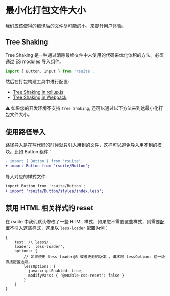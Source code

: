 # 最小化打包文件大小

我们应该使得的编译后的文件尽可能的小，来提升用户体验。

## Tree Shaking

Tree Shaking 是一种通过清除最终文件中未使用的代码来优化体积的方法。必须通过 ES modules 导入组件。

```js
import { Button, Input } from 'rsuite';
```

然后在打包构建工具中进行配置:

- [Tree Shaking in rollup.js](https://rollupjs.org/guide/en/#tree-shaking)
- [Tree Shaking in Webpack](https://webpack.js.org/guides/tree-shaking/)

⚠️ 如果您的开发环境不支持 `Tree Shaking`, 还可以通过以下方法来到达最小化打包文件大小。

## 使用路径导入

路径导入是在写代码的时候就只引入用到的文件，这样可以避免导入用不到的模块。比如 Button 组件：

```diff
- import { Button } from 'rsuite';
+ import Button from 'rsuite/Button';
```

导入对应的样式文件:

```diff
import Button from 'rsuite/Button';
+ import 'rsuite/Button/styles/index.less';
```

## 禁用 HTML 相关样式的 reset

在 rsuite 中我们默认修改了一些 HTML 样式，如果您不需要这些样式，则需要[配置不引入这些样式][config-reset-import]，这里以 `less-loader` 配置为例：

```
{
    test: /\.less$/,
    loader: 'less-loader',
    options: {
        // 如果使用 less-loader@5 或者更老的版本 ，请移除 lessOptions 这一级直接配置选项。
        lessOptions: {
          javascriptEnabled: true,
          modifyVars: { '@enable-css-reset': false }
        }
    }
}
```

[config-reset-import]: /zh/guide/customization-less/#禁用-reset-相关样式引用
